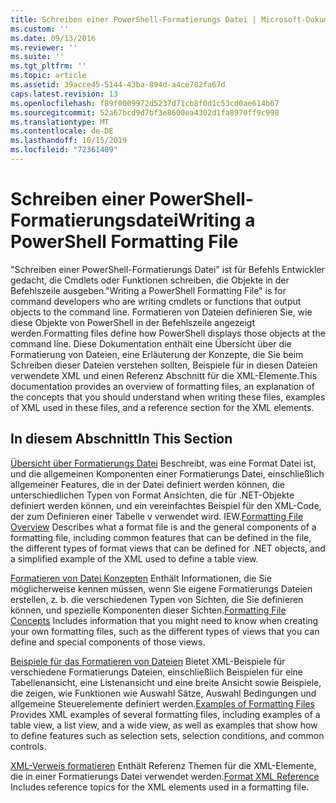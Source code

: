 ```yaml
---
title: Schreiben einer PowerShell-Formatierungs Datei | Microsoft-Dokumentation
ms.custom: ''
ms.date: 09/13/2016
ms.reviewer: ''
ms.suite: ''
ms.tgt_pltfrm: ''
ms.topic: article
ms.assetid: 39acce45-5144-43ba-894d-a4ce782fa67d
caps.latest.revision: 13
ms.openlocfilehash: f89f0009972d5237d71cb8f0d1c53cd0ae614b67
ms.sourcegitcommit: 52a67bcd9d7bf3e8600ea4302d1fa8970ff9c998
ms.translationtype: MT
ms.contentlocale: de-DE
ms.lasthandoff: 10/15/2019
ms.locfileid: "72361409"
---
```

# <a name="writing-a-powershell-formatting-file"></a><span data-ttu-id="04bff-102">Schreiben einer PowerShell-Formatierungsdatei</span><span class="sxs-lookup"><span data-stu-id="04bff-102">Writing a PowerShell Formatting File</span></span>

<span data-ttu-id="04bff-103">"Schreiben einer PowerShell-Formatierungs Datei" ist für Befehls Entwickler gedacht, die Cmdlets oder Funktionen schreiben, die Objekte in der Befehlszeile ausgeben.</span><span class="sxs-lookup"><span data-stu-id="04bff-103">"Writing a PowerShell Formatting File" is for command developers who are writing cmdlets or functions that output objects to the command line.</span></span> <span data-ttu-id="04bff-104">Formatieren von Dateien definieren Sie, wie diese Objekte von PowerShell in der Befehlszeile angezeigt werden.</span><span class="sxs-lookup"><span data-stu-id="04bff-104">Formatting files define how PowerShell displays those objects at the command line.</span></span> <span data-ttu-id="04bff-105">Diese Dokumentation enthält eine Übersicht über die Formatierung von Dateien, eine Erläuterung der Konzepte, die Sie beim Schreiben dieser Dateien verstehen sollten, Beispiele für in diesen Dateien verwendete XML und einen Referenz Abschnitt für die XML-Elemente.</span><span class="sxs-lookup"><span data-stu-id="04bff-105">This documentation provides an overview of formatting files, an explanation of the concepts that you should understand when writing these files, examples of XML used in these files, and a reference section for the XML elements.</span></span>

## <a name="in-this-section"></a><span data-ttu-id="04bff-106">In diesem Abschnitt</span><span class="sxs-lookup"><span data-stu-id="04bff-106">In This Section</span></span>

<span data-ttu-id="04bff-107">[Übersicht über Formatierungs Datei](./formatting-file-overview.md) Beschreibt, was eine Format Datei ist, und die allgemeinen Komponenten einer Formatierungs Datei, einschließlich allgemeiner Features, die in der Datei definiert werden können, die unterschiedlichen Typen von Format Ansichten, die für .NET-Objekte definiert werden können, und ein vereinfachtes Beispiel für den XML-Code, der zum Definieren einer Tabelle v verwendet wird. IEW.</span><span class="sxs-lookup"><span data-stu-id="04bff-107">[Formatting File Overview](./formatting-file-overview.md) Describes what a format file is and the general components of a formatting file, including common features that can be defined in the file, the different types of format views that can be defined for .NET objects, and a simplified example of the XML used to define a table view.</span></span>

<span data-ttu-id="04bff-108">[Formatieren von Datei Konzepten](./formatting-file-concepts.md) Enthält Informationen, die Sie möglicherweise kennen müssen, wenn Sie eigene Formatierungs Dateien erstellen, z. b. die verschiedenen Typen von Sichten, die Sie definieren können, und spezielle Komponenten dieser Sichten.</span><span class="sxs-lookup"><span data-stu-id="04bff-108">[Formatting File Concepts](./formatting-file-concepts.md) Includes information that you might need to know when creating your own formatting files, such as the different types of views that you can define and special components of those views.</span></span>

<span data-ttu-id="04bff-109">[Beispiele für das Formatieren von Dateien](./examples-of-formatting-files.md) Bietet XML-Beispiele für verschiedene Formatierungs Dateien, einschließlich Beispielen für eine Tabellenansicht, eine Listenansicht und eine breite Ansicht sowie Beispiele, die zeigen, wie Funktionen wie Auswahl Sätze, Auswahl Bedingungen und allgemeine Steuerelemente definiert werden.</span><span class="sxs-lookup"><span data-stu-id="04bff-109">[Examples of Formatting Files](./examples-of-formatting-files.md) Provides XML examples of several formatting files, including examples of a table view, a list view, and a wide view, as well as examples that show how to define features such as selection sets, selection conditions, and common controls.</span></span>

<span data-ttu-id="04bff-110">[XML-Verweis formatieren](./format-schema-xml-reference.md) Enthält Referenz Themen für die XML-Elemente, die in einer Formatierungs Datei verwendet werden.</span><span class="sxs-lookup"><span data-stu-id="04bff-110">[Format XML Reference](./format-schema-xml-reference.md) Includes reference topics for the XML elements used in a formatting file.</span></span>
